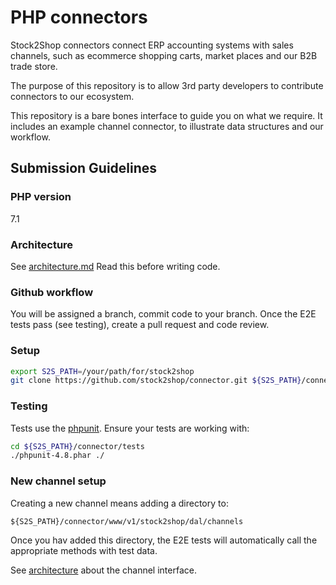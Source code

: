 # PHP connectors

Stock2Shop connectors connect ERP accounting systems with sales channels, 
such as ecommerce shopping carts, market places and our B2B trade store.

The purpose of this repository is to allow 3rd party developers to contribute 
connectors to our ecosystem.

This repository is a bare bones interface to guide you on what we require.
It includes an example channel connector, to illustrate data structures 
and our workflow.  

## Submission Guidelines

### PHP version
7.1

### Architecture

See [architecture.md](architecture.md)
Read this before writing code.

### Github workflow

You will be assigned a branch, commit code to your branch.
Once the E2E tests pass (see testing), create a pull request and code review.

### Setup

```bash
export S2S_PATH=/your/path/for/stock2shop
git clone https://github.com/stock2shop/connector.git ${S2S_PATH}/connector
```

### Testing

Tests use the [phpunit](https://phpunit.readthedocs.io/en/9.5/installation.html).
Ensure your tests are working with:

```bash
cd ${S2S_PATH}/connector/tests
./phpunit-4.8.phar ./
```

### New channel setup

Creating a new channel means adding a directory to:

`${S2S_PATH}/connector/www/v1/stock2shop/dal/channels`

Once you hav added this directory, the E2E tests will automatically
call the appropriate methods with test data.

See [architecture](architecture.md) about the channel interface.